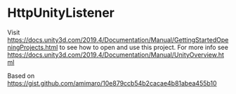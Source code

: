 # HttpUnityListener

Visit https://docs.unity3d.com/2019.4/Documentation/Manual/GettingStartedOpeningProjects.html to see how to open and use this project. For more info see https://docs.unity3d.com/2019.4/Documentation/Manual/UnityOverview.html

Based on https://gist.github.com/amimaro/10e879ccb54b2cacae4b81abea455b10
